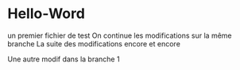 # Hello-Word
un premier fichier de test
On continue les modifications sur la même branche
La suite des modifications encore et encore


Une autre modif dans la branche 1
